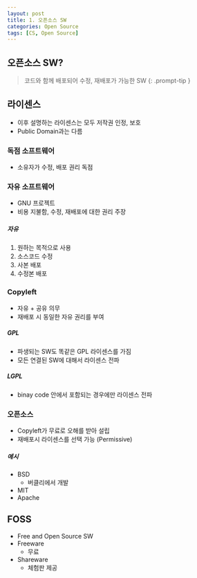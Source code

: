 ```yaml
---
layout: post
title: 1. 오픈소스 SW
categories: Open Source
tags: [CS, Open Source]
---
```


## 오픈소스 SW?

> 코드와 함께 배포되어 수정, 재배포가 가능한 SW
{: .prompt-tip }

## 라이센스

- 이후 설명하는 라이센스는 모두 저작권 인정, 보호
- Public Domain과는 다름

### 독점 소프트웨어

- 소유자가 수정, 배포 권리 독점

### 자유 소프트웨어

- GNU 프로젝트
- 비용 지불함, 수정, 재배포에 대한 권리 주장

##### 자유

1. 원하는 목적으로 사용
2. 소스코드 수정
3. 사본 배포
4. 수정본 배포

### Copyleft

- 자유 + 공유 의무
- 재배포 시 동일한 자유 권리를 부여

##### GPL

- 파생되는 SW도 똑같은 GPL 라이센스를 가짐
- 모든 연결된 SW에 대해서 라이센스 전파

##### LGPL

- binay code 안에서 포함되는 경우에만 라이센스 전파

### 오픈소스

- Copyleft가 무료로 오해를 받아 설립
- 재배포시 라이센스를 선택 가능 (Permissive)

##### 예시

- BSD
  - 버클리에서 개발
- MIT
- Apache

## FOSS

- Free and Open Source SW
- Freeware
  - 무료
- Shareware
  - 체험판 제공
